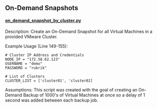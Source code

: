 ## On-Demand Snapshots

#### [on_demand_snapshot_by_cluster.py](https://github.com/rubrik-devops/python-scripts/blob/master/On-Demand%20Snapshot/on_demand_snapshot_by_cluster.py)

Description: Create an On-Demand Snapshot for all Virtual Machines in a provided VMware Cluster.

Example Usage (Line 149-155):

```
# Cluster IP Address and Credentials
NODE_IP = "172.58.62.123"
USERNAME = "demo"
PASSWORD = "rubrik"

# List of Clusters
CLUSTER_LIST = ['cluster01', 'cluster02]
```

Assumptions: This script was created with the goal of creating an On-Demand Backup of 1000's of Virtual Machines at once so a delay of 1 second was added between each backup job.